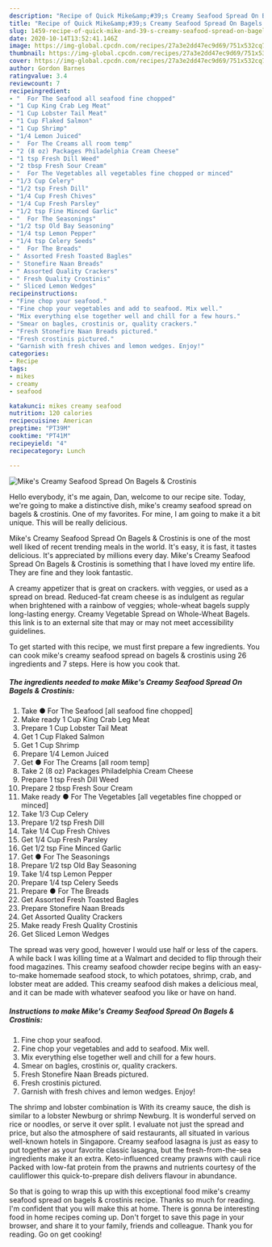 ```yaml
---
description: "Recipe of Quick Mike&amp;#39;s Creamy Seafood Spread On Bagels &amp;amp; Crostinis"
title: "Recipe of Quick Mike&amp;#39;s Creamy Seafood Spread On Bagels &amp;amp; Crostinis"
slug: 1459-recipe-of-quick-mike-and-39-s-creamy-seafood-spread-on-bagels-and-amp-crostinis
date: 2020-10-14T13:52:41.146Z
image: https://img-global.cpcdn.com/recipes/27a3e2dd47ec9d69/751x532cq70/mikes-creamy-seafood-spread-on-bagels-crostinis-recipe-main-photo.jpg
thumbnail: https://img-global.cpcdn.com/recipes/27a3e2dd47ec9d69/751x532cq70/mikes-creamy-seafood-spread-on-bagels-crostinis-recipe-main-photo.jpg
cover: https://img-global.cpcdn.com/recipes/27a3e2dd47ec9d69/751x532cq70/mikes-creamy-seafood-spread-on-bagels-crostinis-recipe-main-photo.jpg
author: Gordon Barnes
ratingvalue: 3.4
reviewcount: 7
recipeingredient:
- "  For The Seafood all seafood fine chopped"
- "1 Cup King Crab Leg Meat"
- "1 Cup Lobster Tail Meat"
- "1 Cup Flaked Salmon"
- "1 Cup Shrimp"
- "1/4 Lemon Juiced"
- "  For The Creams all room temp"
- "2 (8 oz) Packages Philadelphia Cream Cheese"
- "1 tsp Fresh Dill Weed"
- "2 tbsp Fresh Sour Cream"
- "  For The Vegetables all vegetables fine chopped or minced"
- "1/3 Cup Celery"
- "1/2 tsp Fresh Dill"
- "1/4 Cup Fresh Chives"
- "1/4 Cup Fresh Parsley"
- "1/2 tsp Fine Minced Garlic"
- "  For The Seasonings"
- "1/2 tsp Old Bay Seasoning"
- "1/4 tsp Lemon Pepper"
- "1/4 tsp Celery Seeds"
- "  For The Breads"
- " Assorted Fresh Toasted Bagles"
- " Stonefire Naan Breads"
- " Assorted Quality Crackers"
- " Fresh Quality Crostinis"
- " Sliced Lemon Wedges"
recipeinstructions:
- "Fine chop your seafood."
- "Fine chop your vegetables and add to seafood. Mix well."
- "Mix everything else together well and chill for a few hours."
- "Smear on bagles, crostinis or, quality crackers."
- "Fresh Stonefire Naan Breads pictured."
- "Fresh crostinis pictured."
- "Garnish with fresh chives and lemon wedges. Enjoy!"
categories:
- Recipe
tags:
- mikes
- creamy
- seafood

katakunci: mikes creamy seafood 
nutrition: 120 calories
recipecuisine: American
preptime: "PT39M"
cooktime: "PT41M"
recipeyield: "4"
recipecategory: Lunch

---
```



![Mike&#39;s Creamy Seafood Spread On Bagels &amp; Crostinis](https://img-global.cpcdn.com/recipes/27a3e2dd47ec9d69/751x532cq70/mikes-creamy-seafood-spread-on-bagels-crostinis-recipe-main-photo.jpg)

Hello everybody, it's me again, Dan, welcome to our recipe site. Today, we're going to make a distinctive dish, mike&#39;s creamy seafood spread on bagels &amp; crostinis. One of my favorites. For mine, I am going to make it a bit unique. This will be really delicious.

Mike&#39;s Creamy Seafood Spread On Bagels &amp; Crostinis is one of the most well liked of recent trending meals in the world. It's easy, it is fast, it tastes delicious. It's appreciated by millions every day. Mike&#39;s Creamy Seafood Spread On Bagels &amp; Crostinis is something that I have loved my entire life. They are fine and they look fantastic.

A creamy appetizer that is great on crackers. with veggies, or used as a spread on bread. Reduced-fat cream cheese is as indulgent as regular when brightened with a rainbow of veggies; whole-wheat bagels supply long-lasting energy. Creamy Vegetable Spread on Whole-Wheat Bagels. this link is to an external site that may or may not meet accessibility guidelines.


To get started with this recipe, we must first prepare a few ingredients. You can cook mike&#39;s creamy seafood spread on bagels &amp; crostinis using 26 ingredients and 7 steps. Here is how you cook that.

<!--inarticleads1-->

##### The ingredients needed to make Mike&#39;s Creamy Seafood Spread On Bagels &amp; Crostinis:

1. Take  ● For The Seafood [all seafood fine chopped]
1. Make ready 1 Cup King Crab Leg Meat
1. Prepare 1 Cup Lobster Tail Meat
1. Get 1 Cup Flaked Salmon
1. Get 1 Cup Shrimp
1. Prepare 1/4 Lemon Juiced
1. Get  ● For The Creams [all room temp]
1. Take 2 (8 oz) Packages Philadelphia Cream Cheese
1. Prepare 1 tsp Fresh Dill Weed
1. Prepare 2 tbsp Fresh Sour Cream
1. Make ready  ● For The Vegetables [all vegetables fine chopped or minced]
1. Take 1/3 Cup Celery
1. Prepare 1/2 tsp Fresh Dill
1. Take 1/4 Cup Fresh Chives
1. Get 1/4 Cup Fresh Parsley
1. Get 1/2 tsp Fine Minced Garlic
1. Get  ● For The Seasonings
1. Prepare 1/2 tsp Old Bay Seasoning
1. Take 1/4 tsp Lemon Pepper
1. Prepare 1/4 tsp Celery Seeds
1. Prepare  ● For The Breads
1. Get  Assorted Fresh Toasted Bagles
1. Prepare  Stonefire Naan Breads
1. Get  Assorted Quality Crackers
1. Make ready  Fresh Quality Crostinis
1. Get  Sliced Lemon Wedges


The spread was very good, however I would use half or less of the capers. A while back I was killing time at a Walmart and decided to flip through their food magazines. This creamy seafood chowder recipe begins with an easy-to-make homemade seafood stock, to which potatoes, shrimp, crab, and lobster meat are added. This creamy seafood dish makes a delicious meal, and it can be made with whatever seafood you like or have on hand. 

<!--inarticleads2-->

##### Instructions to make Mike&#39;s Creamy Seafood Spread On Bagels &amp; Crostinis:

1. Fine chop your seafood.
1. Fine chop your vegetables and add to seafood. Mix well.
1. Mix everything else together well and chill for a few hours.
1. Smear on bagles, crostinis or, quality crackers.
1. Fresh Stonefire Naan Breads pictured.
1. Fresh crostinis pictured.
1. Garnish with fresh chives and lemon wedges. Enjoy!


The shrimp and lobster combination is With its creamy sauce, the dish is similar to a lobster Newburg or shrimp Newburg. It is wonderful served on rice or noodles, or serve it over split. I evaluate not just the spread and price, but also the atmosphere of said restaurants, all situated in various well-known hotels in Singapore. Creamy seafood lasagna is just as easy to put together as your favorite classic lasagna, but the fresh-from-the-sea ingredients make it an extra. Keto-influenced creamy prawns with cauli rice Packed with low-fat protein from the prawns and nutrients courtesy of the cauliflower this quick-to-prepare dish delivers flavour in abundance. 

So that is going to wrap this up with this exceptional food mike&#39;s creamy seafood spread on bagels &amp; crostinis recipe. Thanks so much for reading. I'm confident that you will make this at home. There is gonna be interesting food in home recipes coming up. Don't forget to save this page in your browser, and share it to your family, friends and colleague. Thank you for reading. Go on get cooking!
